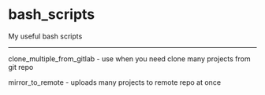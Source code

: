 # bash_scripts
My useful bash scripts

-----------------------

clone_multiple_from_gitlab - use when you need clone many projects from git repo

mirror_to_remote           - uploads many projects to remote repo at once
